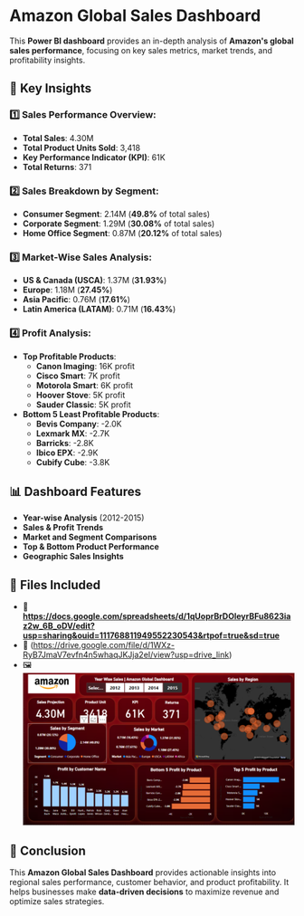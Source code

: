 # Amazon Global Sales Dashboard

This **Power BI dashboard** provides an in-depth analysis of **Amazon's global sales performance**, focusing on key sales metrics, market trends, and profitability insights.

## 📌 Key Insights

### 1️⃣ Sales Performance Overview:
- **Total Sales**: 4.30M
- **Total Product Units Sold**: 3,418
- **Key Performance Indicator (KPI)**: 61K
- **Total Returns**: 371

### 2️⃣ Sales Breakdown by Segment:
- **Consumer Segment**: 2.14M (**49.8%** of total sales)
- **Corporate Segment**: 1.29M (**30.08%** of total sales)
- **Home Office Segment**: 0.87M (**20.12%** of total sales)

### 3️⃣ Market-Wise Sales Analysis:
- **US & Canada (USCA)**: 1.37M (**31.93%**)
- **Europe**: 1.18M (**27.45%**)
- **Asia Pacific**: 0.76M (**17.61%**)
- **Latin America (LATAM)**: 0.71M (**16.43%**)

### 4️⃣ Profit Analysis:
- **Top Profitable Products**:
  - **Canon Imaging**: 16K profit
  - **Cisco Smart**: 7K profit
  - **Motorola Smart**: 6K profit
  - **Hoover Stove**: 5K profit
  - **Sauder Classic**: 5K profit
- **Bottom 5 Least Profitable Products**:
  - **Bevis Company**: -2.0K
  - **Lexmark MX**: -2.7K
  - **Barricks**: -2.8K
  - **Ibico EPX**: -2.9K
  - **Cubify Cube**: -3.8K

## 📊 Dashboard Features

- **Year-wise Analysis** (2012-2015)
- **Sales & Profit Trends**
- **Market and Segment Comparisons**
- **Top & Bottom Product Performance**
- **Geographic Sales Insights**

## 📂 Files Included

- 🔗 **https://docs.google.com/spreadsheets/d/1qUoprBrDOleyrBFu8623iaz2w_6B_oDV/edit?usp=sharing&ouid=111768811949552230543&rtpof=true&sd=true**
- 🔗 (https://drive.google.com/file/d/1WXz-RyB7JmaV7evfn4n5whaqJKJja2eI/view?usp=drive_link)
- 🖼️ ![Amazon Global Sales Dashboard](https://github.com/tanshigarg/Amazon-Sales-Dasboard/blob/6807b80097071e39282df08492d74921afa96480/Dashboard%20image.png)

## 📢 Conclusion

This **Amazon Global Sales Dashboard** provides actionable insights into regional sales performance, customer behavior, and product profitability. It helps businesses make **data-driven decisions** to maximize revenue and optimize sales strategies.
